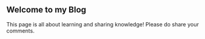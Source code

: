 ## Welcome to my Blog
This page is all about learning and sharing knowledge!
Please do share your comments. 

